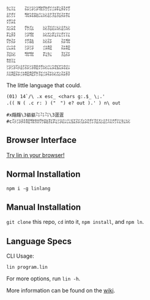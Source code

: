 ```
㍔㍑　　㌲㌡㌡㌖㌙㌽㌄㌠㌇㍌
㍈㌽　　㌖㌶㌚㌭㍖㍈㍃㍃㌲㌟
㍌㌶　　　　　　　　　　　　
㍇㌶　　㌙㌴　　㍖㍃㌫㍖㍈㍖
㌠㌇　　㌡㌖　　㍖㍇㌠㍑㌽㍑
㌙㌲　　㍌㌚　　㍖㌲　　㌲㌖
㌭㌶　　㌡㌡　　㌄㌕　　㌲㌕
㍃㍖　　㌖㌖　　㌠㍔　　㍃㌲
㌗㍑　　　　　　　　　　　　
㌡㌡㌂㍈㌲㌡㌕㍌㍖㌭㌶㌮㌶㌫
㍊㌕㌲㌄㌕㌕㌙㍃㌄㌲㍖㍇㌲㌇
```

The little language that could.

```
(01) 14`/\ .x esc_ <chars g:.$_ \;.'
.(( N ( .c r: ) ("　") e? out ).' ) n\ out

#x㿳㿳\3㼳㼳㌳㌳㌳\3㿿㿿
#c㌂㌄㌇㌕㌖㌗㌙㌚㌟㌠㌡㌫㌭㌮㌲㌴㌶㌽㍃㍇㍈㍊㍌㍑㍔㍖
```

## Browser Interface

[Try lin in your browser!](https://replit.com/@molarmanful/try-lin)

## Normal Installation

    npm i -g linlang

## Manual Installation

`git clone` this repo, `cd` into it, `npm install`, and `npm ln`.

## Language Specs

CLI Usage:

    lin program.lin

For more options, run `lin -h`.

More information can be found on the [wiki](https://github.com/molarmanful/lin/wiki).